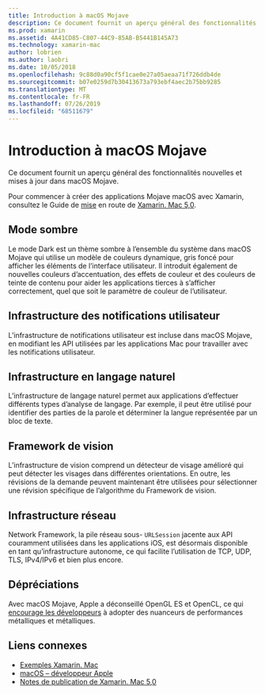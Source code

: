 ```yaml
---
title: Introduction à macOS Mojave
description: Ce document fournit un aperçu général des fonctionnalités nouvelles et mises à jour dans macOS Mojave.
ms.prod: xamarin
ms.assetid: 4A41CD85-C807-44C9-85AB-B5441B145A73
ms.technology: xamarin-mac
author: lobrien
ms.author: laobri
ms.date: 10/05/2018
ms.openlocfilehash: 9c88d0a90cf5f1cae0e27a05aeaa71f726ddb4de
ms.sourcegitcommit: b07e0259d7b30413673a793ebf4aec2b75bb9285
ms.translationtype: MT
ms.contentlocale: fr-FR
ms.lasthandoff: 07/26/2019
ms.locfileid: "68511679"
---
```

# <a name="introduction-to-macos-mojave"></a>Introduction à macOS Mojave

Ce document fournit un aperçu général des fonctionnalités nouvelles et mises à jour dans macOS Mojave.

Pour commencer à créer des applications Mojave macOS avec Xamarin, consultez le Guide de [mise](~/mac/platform/introduction-to-macos-mojave/get-started.md) en route de [Xamarin. Mac 5,0](https://github.com/xamarin/release-notes-archive/blob/master/release-notes/mac/xamarin.mac_5/xamarin.mac_5.0.md).

## <a name="dark-mode"></a>Mode sombre

Le mode Dark est un thème sombre à l’ensemble du système dans macOS Mojave qui utilise un modèle de couleurs dynamique, gris foncé pour afficher les éléments de l’interface utilisateur. Il introduit également de nouvelles couleurs d’accentuation, des effets de couleur et des couleurs de teinte de contenu pour aider les applications tierces à s’afficher correctement, quel que soit le paramètre de couleur de l’utilisateur.

## <a name="user-notifications-framework"></a>Infrastructure des notifications utilisateur

L’infrastructure de notifications utilisateur est incluse dans macOS Mojave, en modifiant les API utilisées par les applications Mac pour travailler avec les notifications utilisateur.

## <a name="natural-language-framework"></a>Infrastructure en langage naturel

L’infrastructure de langage naturel permet aux applications d’effectuer différents types d’analyse de langage. Par exemple, il peut être utilisé pour identifier des parties de la parole et déterminer la langue représentée par un bloc de texte.

## <a name="vision-framework"></a>Framework de vision

L’infrastructure de vision comprend un détecteur de visage amélioré qui peut détecter les visages dans différentes orientations. En outre, les révisions de la demande peuvent maintenant être utilisées pour sélectionner une révision spécifique de l’algorithme du Framework de vision.

## <a name="network-framework"></a>Infrastructure réseau

Network Framework, la pile réseau sous- `URLSession` jacente aux API couramment utilisées dans les applications iOS, est désormais disponible en tant qu’infrastructure autonome, ce qui facilite l’utilisation de TCP, UDP, TLS, IPv4/IPv6 et bien plus encore.

## <a name="deprecations"></a>Dépréciations

Avec macOS Mojave, Apple a déconseillé OpenGL ES et OpenCL, ce qui [encourage les développeurs](https://developer.apple.com/macos/whats-new/) à adopter des nuanceurs de performances métalliques et métalliques.

## <a name="related-links"></a>Liens connexes

- [Exemples Xamarin. Mac](https://developer.xamarin.com/samples/mac/)
- [macOS – développeur Apple](https://developer.apple.com/macos/)
- [Notes de publication de Xamarin. Mac 5,0](https://docs.microsoft.com/xamarin/mac/release-notes/5/5.0/)

